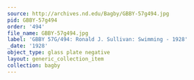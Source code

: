 ```yaml
---
source: http://archives.nd.edu/Bagby/GBBY-57g494.jpg
pid: GBBY-57g494
order: '494'
file_name: GBBY-57g494.jpg
label: 'GBBY 57G/494: Ronald J. Sullivan: Swimming - 1928'
_date: '1928'
object_type: glass plate negative
layout: generic_collection_item
collection: bagby
---
```

